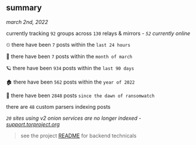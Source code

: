 
## summary
_march 2nd, 2022_

currently tracking `92` groups across `130` relays & mirrors - _`52` currently online_

⏲ there have been `7` posts within the `last 24 hours`

🦈 there have been `7` posts within the `month of march`

🪐 there have been `934` posts within the `last 90 days`

🏚 there have been `562` posts within the `year of 2022`

🦕 there have been `2848` posts `since the dawn of ransomwatch`

there are `48` custom parsers indexing posts

_`20` sites using v2 onion services are no longer indexed - [support.torproject.org](https://support.torproject.org/onionservices/v2-deprecation/)_

> see the project [README](https://github.com/thetanz/ransomwatch#ransomwatch--) for backend technicals
